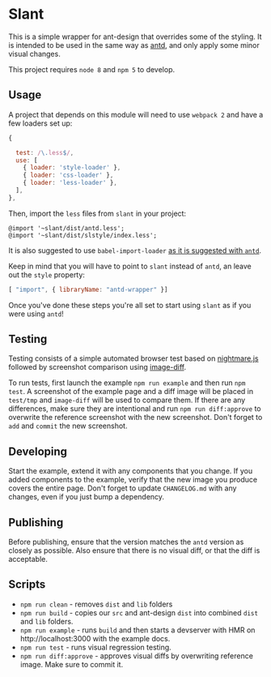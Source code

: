 # Slant

This is a simple wrapper for ant-design that overrides some of the styling. It is intended to be used in the same way as [antd](https://www.npmjs.com/package/antd), and only apply some minor visual changes.

This project requires `node 8` and `npm 5` to develop.

## Usage

A project that depends on this module will need to use `webpack 2` and have a few loaders set up:
``` JavaScript
{

  test: /\.less$/,
  use: [
    { loader: 'style-loader' },
    { loader: 'css-loader' },
    { loader: 'less-loader' },
  ],
},
```

Then, import the `less` files from `slant` in your project:
``` less
@import '~slant/dist/antd.less';
@import '~slant/dist/slstyle/index.less';
```

It is also suggested to use `babel-import-loader` [as it is suggested with `antd`](https://www.npmjs.com/package/antd#use-modularized-antd).

Keep in mind that you will have to point to `slant` instead of `antd`, an leave out the `style` property:
``` JavaScript
[ "import", { libraryName: "antd-wrapper" }]
```

Once you've done these steps you're all set to start using `slant` as if you were using `antd`!

## Testing

Testing consists of a simple automated browser test based on [nightmare.js](https://github.com/segmentio/nightmare) followed by screenshot comparison using [image-diff](https://github.com/uber-archive/image-diff).

To run tests, first launch the example `npm run example` and then run `npm test`. A screenshot of the example page and a diff image will be placed in `test/tmp` and `image-diff` will be used to compare them. If there are any differences, make sure they are intentional and run `npm run diff:approve` to overwrite the reference screenshot with the new screenshot. Don't forget to `add` and `commit` the new screenshot.

## Developing

Start the example, extend it with any components that you change. If you added components to the example, verify that the new image you produce covers the entire page. Don't forget to update `CHANGELOG.md` with any changes, even if you just bump a dependency.

## Publishing

Before publishing, ensure that the version matches the `antd` version as closely as possible. Also ensure that there is no visual diff, or that the diff is acceptable.

## Scripts

* `npm run clean` - removes `dist` and `lib` folders
* `npm run build` - copies our `src` and ant-design `dist` into combined `dist` and `lib` folders.
* `npm run example` - runs `build` and then starts a devserver with HMR on http://localhost:3000 with the example docs.
* `npm run test` - runs visual regression testing.
* `npm run diff:approve` - approves visual diffs by overwriting reference image. Make sure to commit it. 
